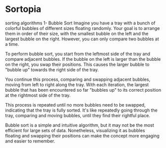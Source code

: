 # Sortopia
sorting algorithms 
1- Bubble Sort
Imagine you have a tray with a bunch of colorful bubbles of different sizes floating randomly. Your goal is to arrange them in order of their size, with the smallest bubble on the left and the largest bubble on the right. However, you can only compare two bubbles at a time.

To perform bubble sort, you start from the leftmost side of the tray and compare adjacent bubbles. If the bubble on the left is larger than the bubble on the right, you swap their positions. This causes the larger bubble to "bubble up" towards the right side of the tray.

You continue this process, comparing and swapping adjacent bubbles, moving from left to right along the tray. With each iteration, the largest bubble that has been encountered so far "bubbles up" to its correct position at the rightmost side of the tray.

This process is repeated until no more bubbles need to be swapped, indicating that the tray is fully sorted. It's like repeatedly going through the tray, comparing and moving bubbles, until they find their rightful place.

Bubble sort is a simple and intuitive algorithm, but it may not be the most efficient for large sets of data. Nonetheless, visualizing it as bubbles floating and swapping their positions can make the concept more engaging and easier to remember.